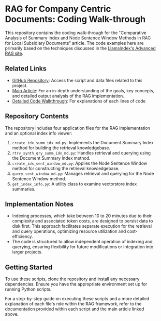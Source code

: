 # RAG for Company Centric Documents: Coding Walk-through

This repository contains the coding walk-through for the "Comparative Analysis of Summary Index and Node Sentence Window Methods in RAG for Local Subsidiary Documents" article. 
The code examples here are primarily based on the techniques discussed in the [LlamaIndex's Advanced RAG site](https://docs.llamaindex.ai/en/stable/optimizing/production_rag/).

## Related Links
- [GitHub Repository]([https://github.com/xfzhang823/RAG-for-Company-Local-Sub-Reports-Summary-Index-vs-Sentence-Window-Methods/tree/main]): Access the script and data files related to this project.
- [Main Article](https://www.linkedin.com/pulse/comparative-analysis-summary-index-node-sentence-window-zhang-rhmse/?trackingId=q5IcvG8QRjil%2FS%2BZpc4lbQ%3D%3D): For an in-depth understanding of the goals, key concepts, and detailed output analysis of the RAG implementation.
- [Detailed Code Walkthrough](https://www.linkedin.com/pulse/comparison-document-summary-index-sentence-window-methods-zhang-bplae/): For explanations of each lines of code

## Repository Contents
The repository includes four application files for the RAG implementation and an optional index info viewer:
1. `create_idx_summ_idx_md.py`: Implements the Document Summary Index method for building the retrieval knowledgebase.
2. `rtrv_synth_qry_summ_idx_md.py`: Handles retrieval and querying using the Document Summary Index method.
3. `create_idx_sent_window_md.py`: Applies the Node Sentence Window method for constructing the retrieval knowledgebase.
4. `query_sent_window_md.py`: Manages retrieval and querying for the Node Sentence Window method.
5. `get_index_info.py`: A utility class to examine vectorstore index summaries.

## Implementation Notes
- Indexing processes, which take between 10 to 20 minutes due to their complexity and associated token costs, are designed to persist data to disk first. This approach facilitates separate execution for the retrieval and query operations, optimizing resource utilization and cost-efficiency.
- The code is structured to allow independent operation of indexing and querying, ensuring flexibility for future modifications or integration into larger projects.

## Getting Started
To use these scripts, clone the repository and install any necessary dependencies. Ensure you have the appropriate environment set up for running Python scripts.

For a step-by-step guide on executing these scripts and a more detailed explanation of each file's role within the RAG framework, refer to the documentation provided within each script and the main article linked above.
